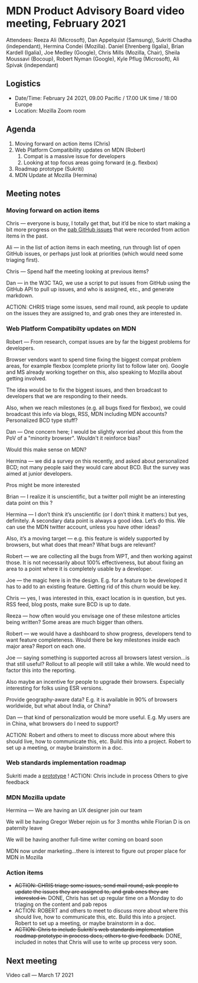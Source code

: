 # MDN Product Advisory Board video meeting, February 2021

Attendees: Reeza Ali (Microsoft), Dan Appelquist (Samsung), Sukriti Chadha (independant), Hermina Condei (Mozilla). Daniel Ehrenberg (Igalia), Brian Kardell (Igalia), Joe Medley (Google), Chris Mills (Mozilla, Chair), Sheila Moussavi (Bocoup), Robert Nyman (Google), Kyle Pflug (Microsoft), Ali Spivak (independant)

## Logistics
* Date/Time: February 24 2021, 09.00 Pacific / 17.00 UK time / 18:00 Europe
* Location: Mozilla Zoom room

## Agenda

1. Moving forward on action items (Chris)
1. Web Platform Compatibility updates on MDN (Robert)
   1. Compat is a massive issue for developers
   1. Looking at top focus areas going forward (e.g. flexbox)
1. Roadmap prototype (Sukriti)
1. MDN Update at Mozilla (Hermina)


## Meeting notes

### Moving forward on action items

Chris — everyone is busy, I totally get that, but it’d be nice to start making a bit more progress on the [pab GitHub issues](https://github.com/mdn/pab/issues) that were recorded from action items in the past.

Ali — in the list of action items in each meeting, run through list of open GitHub issues, or perhaps just look at priorities (which would need some triaging first).

Chris — Spend half the meeting looking at previous items?

Dan — in the W3C TAG, we use a script to put issues from GitHub using the GitHub API to pull up issues, and who is assigned, etc., and generate markdown.

ACTION: CHRIS triage some issues, send mail round, ask people to update on the issues they are assigned to, and grab ones they are interested in.

### Web Platform Compatibilty updates on MDN

Robert — From research, compat issues are by far the biggest problems for developers.

Browser vendors want to spend time fixing the biggest compat problem areas, for example flexbox (complete priority list to follow later on). Google and MS already working together on this, also speaking to Mozilla about getting involved.

The idea would be to fix the biggest issues, and then broadcast to developers that we are responding to their needs.

Also, when we reach milestones (e.g. all bugs fixed for flexbox), we could broadcast this info via blogs, RSS, MDN including MDN accounts? Personalized BCD type stuff?

Dan — One concern here; I would be slightly worried about this from the PoV of a "minority browser". Wouldn't it reinforce bias?

Would this make sense on MDN?

Hermina — we did a survey on this recently, and asked about personalized BCD; not many people said they would care about BCD. But the survey was aimed at junior developers.

Pros might be more interested

Brian — I realize it is unscientific, but a twitter poll might be an interesting data point on this ?

Hermina — I don’t think it’s unscientific (or I don’t think it matters:) but yes, definitely. A secondary data point is always a good idea. Let’s do this. We can use the MDN twitter account, unless you have other ideas?

Also, it’s a moving target — e.g. this feature is widely supported by browsers, but what does that mean? What bugs are relevant?

Robert — we are collecting all the bugs from WPT, and then working against those. It is not necessarily about 100% effectiveness, but about fixing an area to a point where it is completely usable by a developer.

Joe — the magic here is in the design. E.g. for a feature to be developed it has to add to an existing feature. Getting rid of this churn would be key.

Chris — yes, I was interested in this, exact location is in question, but yes. RSS feed, blog posts, make sure BCD is up to date.

Reeza — how often would you envisage one of these milestone articles being written? Some areas are much bigger than others.

Robert — we would have a dashboard to show progress, developers tend to want feature completeness. Would there be key milestones inside each major area? Report on each one.

Joe — saying something is supported across all browsers latest version...is that still useful? Rollout to all people will still take a while. We would need to factor this into the reporting.

Also maybe an incentive for people to upgrade their browsers. Especially interesting for folks using ESR versions.

Provide geography-aware data? E.g. it is available in 90% of browsers worldwide, but what about India, or China?

Dan — that kind of personalization would be more useful. E.g. My users are in China, what browsers do I need to support?

ACTION: Robert and others to meet to discuss more about where this should live, how to communicate this, etc. Build this into a project. Robert to set up a meeting, or maybe brainstorm in a doc.

### Web standards implementation roadmap

Sukriti made a [prototype](https://trello.com/b/yj8mdLsW/mdn-product-roadmap) !
ACTION: Chris include in process
Others to give feedback

### MDN Mozilla update

Hermina — We are having an UX designer join our team

We will be having Gregor Weber rejoin us for 3 months while Florian D is on paternity leave

We will be having another full-time writer coming on board soon

MDN now under marketing...there is interest to figure out proper place for MDN in Mozilla


### Action items

* <s>ACTION: CHRIS triage some issues, send mail round, ask people to update the issues they are assigned to, and grab ones they are interested in.</s> DONE, Chris has set up regular time on a Monday to do triaging on the content and pab repos
* ACTION: ROBERT and others to meet to discuss more about where this should live, how to communicate this, etc. Build this into a project. Robert to set up a meeting, or maybe brainstorm in a doc.
* <s>ACTION: Chris to include Sukriti's web standards implementation roadmap prototype in process docs, others to give feedback.</s> DONE, included in notes that Chris will use to write up process very soon.


## Next meeting

Video call — March 17 2021
